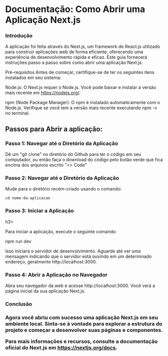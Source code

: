 <h1>Documentação: Como Abrir uma Aplicação Next.js</h1>
<h3>Introdução</h3>
<p>A aplicação foi feita através do Next.js, um framework de React.js utilizado para construir aplicações web de forma eficiente, oferecendo uma experiência de desenvolvimento rápida e eficaz. Este guia fornecerá instruções passo a passo sobre como abrir uma aplicação Next.js.</p>

Pré-requisitos
Antes de começar, certifique-se de ter os seguintes itens instalados em seu sistema:

Node.js: O Next.js requer o Node.js. Você pode baixar e instalar a versão mais recente em https://nodejs.org/.

npm (Node Package Manager): O npm é instalado automaticamente com o Node.js. Verifique se você tem a versão mais recente executando npm -v no terminal.

<h2>Passos para Abrir a aplicação:</h2>

<h3>Passo 1: Navegar até o Diretório da Aplicação</h3>
<p>Dê um "git clone" no diretório do Github para ter o código em seu computador, ou então faça o download do código pelo botão verde que fica encima dos arquivos escrito "<> Code"</p>

<h3>Passo 2: Navegar até o Diretório da Aplicação</h3>
<p>Mude para o diretório recém-criado usando o comando:</p>

<code>cd nome-da-aplicacao</code>
<h3>Passo 3: Iniciar a Aplicação</h3>h3>
<p>Para iniciar a aplicação, execute o seguinte comando:</p>

npm run dev

Isso iniciará o servidor de desenvolvimento. Aguarde até ver uma mensagem indicando que o servidor está ouvindo em um determinado endereço, geralmente http://localhost:3000.

<h3>Passo 4: Abrir a Aplicação no Navegador</h3>
<p>Abra seu navegador da web e acesse http://localhost:3000. Você verá a página inicial da sua aplicação Next.js.</p>

<h3>Conclusão<h3>
<p>Agora você abriu com sucesso uma aplicação Next.js em seu ambiente local. Sinta-se à vontade para explorar a estrutura do projeto e começar a desenvolver suas páginas e componentes.</p>

<p>Para mais informações e recursos, consulte a documentação oficial do Next.js em <a href="https://nextjs.org/docs">https://nextjs.org/docs<a>.</p>
